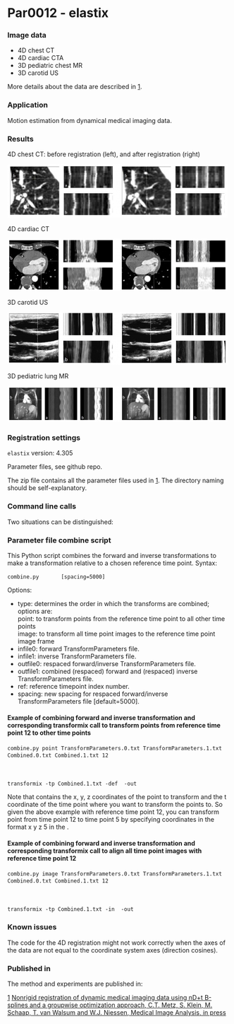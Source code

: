 # Par0012 - elastix

###  Image data

* 4D chest CT
* 4D cardiac CTA
* 3D pediatric chest MR
* 3D carotid US

More details about the data are described in [1].

###  Application

Motion estimation from dynamical medical imaging data.

###  Results

4D chest CT: before registration (left), and after registration (right)

![alt-text](Lungs.jpg)

4D cardiac CT

![alt-text](Heart.jpg)

3D carotid US

![alt-text](Carotid.jpg)

3D pediatric lung MR

![alt-text](Lungsmr.jpg)

###  Registration settings

`elastix` version: 4.305

Parameter files, see github repo.

The zip file contains all the parameter files used in [1]. The directory naming should be self-explanatory.

###  Command line calls

Two situations can be distinguished:

###  Parameter file combine script

This Python script combines the forward and inverse transformations to make a transformation relative to a chosen reference time point. Syntax:


    combine.py       [spacing=5000]


Options:

* type: determines the order in which the transforms are combined; options are:  
point: to transform points from the reference time point to all other time points  
image: to transform all time point images to the reference time point image frame
* infile0: forward TransformParameters file.
* infile1: inverse TransformParameters file.
* outfile0: respaced forward/inverse TransformParameters file.
* outfile1: combined (respaced) forward and (respaced) inverse TransformParameters file.
* ref: reference timepoint index number.
* spacing: new spacing for respaced forward/inverse TransformParameters file [default=5000].

####  Example of combining forward and inverse transformation and corresponding transformix call to transform points from reference time point 12 to other time points


    combine.py point TransformParameters.0.txt TransformParameters.1.txt Combined.0.txt Combined.1.txt 12



    transformix -tp Combined.1.txt -def  -out


Note that  contains the x, y, z coordinates of the point to transform and the t coordinate of the time point where you want to transform the points to. So given the above example with reference time point 12, you can transform point from time point 12 to time point 5 by specifying coordinates in the format x y z 5 in the .

####  Example of combining forward and inverse transformation and corresponding transformix call to align all time point images with reference time point 12


    combine.py image TransformParameters.0.txt TransformParameters.1.txt Combined.0.txt Combined.1.txt 12



    transformix -tp Combined.1.txt -in  -out


###  Known issues

The code for the 4D registration might not work correctly when the axes of the data are not equal to the coordinate system axes (direction cosines).

###  Published in

The method and experiments are published in:

[1] [Nonrigid registration of dynamic medical imaging data using nD+t B-splines and a groupwise optimization approach, C.T. Metz, S. Klein, M. Schaap, T. van Walsum and W.J. Niessen, Medical Image Analysis, in press][1]

[1]: http://dx.doi.org/10.1016/j.media.2010.10.003
